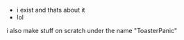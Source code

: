 - i exist and thats about it
- lol

i also make stuff on scratch under the name "ToasterPanic"
<!---
lukasexists/lukasexists is a ✨ special ✨ repository because its `README.md` (this file) appears on your GitHub profile.
You can click the Preview link to take a look at your changes.
--->
